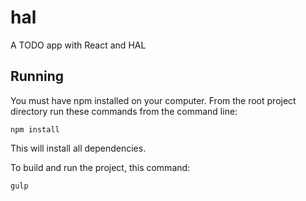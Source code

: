 # hal
A TODO app with React and HAL

## Running

You must have npm installed on your computer.
From the root project directory run these commands from the command line:

    npm install

This will install all dependencies.

To build and run the project, this command:

    gulp
